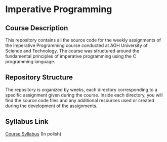 # Imperative Programming

## Course Description
This repository contains all the source code for the weekly assignments of the Imperative Programming course conducted at AGH University of Science and Technology. The course was structured around the fundamental principles of imperative programming using the C programming language.

## Repository Structure
The repository is organized by weeks, each directory corresponding to a specific assignment given during the course. Inside each directory, you will find the source code files and any additional resources used or created during the development of the assignments.

## Syllabus Link

[Course Syllabus](https://sylabusy.agh.edu.pl/pl/document/a903e91b-6a4e-4178-bd71-5f30c011ddc3.pdf) (In polish)
